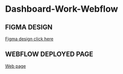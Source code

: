# Dashboard-Work-Webflow

## FIGMA DESIGN

[Figma design click here](https://www.figma.com/design/ynLXp5HCZEjkZVphgEF77a/DASHBOARD-APP-PROJECT?node-id=0-1&t=6AduJWGH8e04Fc4Y-1)


## WEBFLOW DEPLOYED PAGE

[Web page](https://dashboard-patients-management.webflow.io/)
